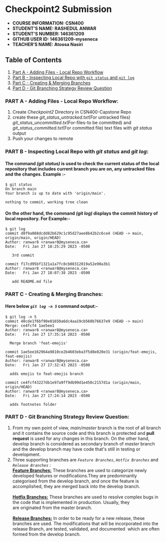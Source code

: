 # Checkpoint2 Submission

- **COURSE INFORMATION: CSN400**
- **STUDENT’S NAME: RASHEDUL ANWAR**
- **STUDENT'S NUMBER: 146361209**
- **GITHUB USER ID: 146361209-myseneca**
- **TEACHER’S NAME: Atoosa Nasiri**

## Table of Contents
1. [Part A - Adding Files - Local Repo Workflow](#Adding-Files-Local-Repo-Workflow)
2. [Part B - Inspecting Local Repo with `git status` and `git log`](#inspecting-local-repo-with-git-status-and-git)
3. [Part C - Creating & Merging Branches](#creating-and-merging-branches)
4. [Part D - Git Branching Strategy Review Question](#git-branching-strategy-review-questions)

### PART A - Adding Files - Local Repo Workflow:
1. Create *Checkpoint2* Directory in CSN400-Capstone Repo
2. create these *git_status_untracked.txt*(For untracked files) *git_status_uncommitted.tx*(For-files-to be committed) and *git_status_committed.txt*(For committed file) text files with *git status* output
3. Push your changes to remote 

### PART B - Inspecting Local Repo with *git status* and *git log*:
#### The command *(git status)* is used to check the current status of the local repository that includes current branch you are on, any untracked files and the changes. Example :-
``` 
$ git status
On branch main
Your branch is up to date with 'origin/main'.

nothing to commit, working tree clean
 ```
 #### On the other hand, the command *(git log)* displays the commit history of local repository. For Example:- 
 ```
$ git log
commit d8f9a088dcdd82b629c1c95d27aee8b42b2c6ce4 (HEAD -> main, origin/main, origin/HEAD)
Author: ranwar8 <ranwar8@myseneca.ca>
Date:   Fri Jan 27 18:25:29 2023 -0500

    3rd commit

commit f17cd95bf1321a1a7fc8cb08312019a52e90a3b1
Author: ranwar8 <ranwar8@myseneca.ca>
Date:   Fri Jan 27 18:07:38 2023 -0500

    add README.md file
 ```

 ### PART C - Creating & Merging Branches: 
 #### Here below  *`git log -n 5`* command output:-
  ```
$ git log -n 5 
commit 40cde1f6bf90e01650a6dc4aa19cb560b76637e9 (HEAD -> main)
Merge: ce4fcf4 1ae5ee1
Author: ranwar8 <ranwar8@myseneca.ca>
Date:   Fri Jan 27 17:35:14 2023 -0500

    Merge branch 'feat-emojis'

commit 1ae5ee162964a9810ce2b4603eba3f5d8e820e31 (origin/feat-emojis, feat-emojis)
Author: ranwar8 <ranwar8@myseneca.ca>
Date:   Fri Jan 27 17:32:43 2023 -0500

    adds emojis to feat-emojis branch

commit ce4fcf43227db1e97a9ff9db99d1e450c2157d1a (origin/main, origin/HEAD)
Author: ranwar8 <ranwar8@myseneca.ca>
Date:   Fri Jan 27 17:24:14 2023 -0500

    adds footnotes folder
  ```
  ### PART D - Git Branching Strategy Review Question:
  1. From my own point of view, *main/master* branch is the root of all branch and it contains the source code and this branch is protected and **pull request** is used for any changes in this branch. On the other hand, develop branch is considered as secondary branch of *master* branch and the develop branch may have code that's still in testing or development.
  2. Three supporting branches are *`Feature Branches`*, *`Hotfix Branches`* and *`Release Branches`* :<br/>
  <u>**Feature Branches:**</u> These branches are used to categorize newly developed features or modifications.They are predominantly categorised from the develop branch, and once the feature is accomplished, they are merged back into the develop branch.<br/><br/>
  <u>**Hotfix Branches:**</u> These branches are used to resolve complex bugs in the code that is implemented in production. Usually, they are originated from the master branch.<br/><br/>
  <u>**Release Branches:**</u> In order to be ready for a new release, these branches are used. The modifications that will be incorporated into the release Branch, are tested, validated, and documented  which are often formed from the develop branch.
